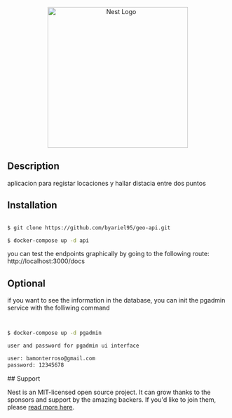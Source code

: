 <p align="center">
  <a href="http://nestjs.com/" target="blank"><img src="https://nestjs.com/img/logo_text.svg" width="320" alt="Nest Logo" /></a>
</p>

## Description
aplicacion para registar locaciones y hallar distacia entre dos puntos

## Installation

```bash

$ git clone https://github.com/byariel95/geo-api.git

$ docker-compose up -d api

```
you can test the endpoints graphically by going to the following route: http://localhost:3000/docs 

## Optional

if you want to see the information in the database, you can init the pgadmin service with the folliwing command

```bash


$ docker-compose up -d pgadmin

user and password for pgadmin ui interface

user: bamonterroso@gmail.com
password: 12345678

```

<p></p>
## Support

Nest is an MIT-licensed open source project. It can grow thanks to the sponsors and support by the amazing backers. If you'd like to join them, please [read more here](https://docs.nestjs.com/support).

